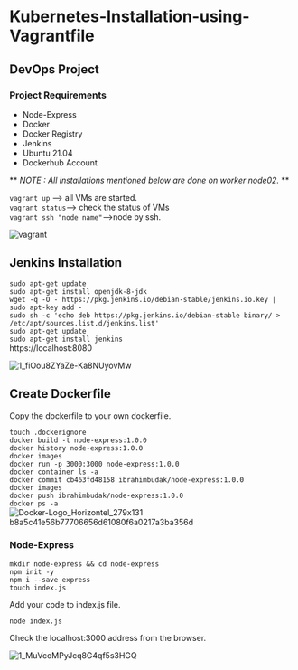 # Kubernetes-Installation-using-Vagrantfile
## DevOps Project

### Project Requirements

+ Node-Express
+ Docker
+ Docker Registry
+ Jenkins
+ Ubuntu 21.04
+ Dockerhub Account

** _NOTE : All installations mentioned below are done on worker node02._ **

`vagrant up` --> all VMs are started.<br>
`vagrant status`--> check the status of VMs<br> 
`vagrant ssh "node name"`-->node by ssh.<br>

![vagrant](https://user-images.githubusercontent.com/42733209/169891496-9482b253-401b-4c9e-9487-96e804f5e1da.png)


## Jenkins Installation 
`sudo apt-get update`<br>
`sudo apt-get install openjdk-8-jdk`<br>
`wget -q -O - https://pkg.jenkins.io/debian-stable/jenkins.io.key | sudo apt-key add -`<br>
`sudo sh -c 'echo deb https://pkg.jenkins.io/debian-stable binary/ > /etc/apt/sources.list.d/jenkins.list'`<br>
`sudo apt-get update`<br>
`sudo apt-get install jenkins`<br>
https://localhost:8080

![1_fiOou8ZYaZe-Ka8NUyovMw](https://user-images.githubusercontent.com/42733209/169891698-0469019b-d39f-4775-acdc-12db2a33d819.png)


## Create Dockerfile 

Copy the dockerfile to your own dockerfile.

`touch .dockerignore`<br>
`docker build -t node-express:1.0.0`<br>
`docker history node-express:1.0.0`<br>
`docker images`<br>
`docker run -p 3000:3000 node-express:1.0.0`<br>
`docker container ls -a`<br>
`docker commit cb463fd48158 ibrahimbudak/node-express:1.0.0 `<br>
`docker images `<br>
`docker push ibrahimbudak/node-express:1.0.0 `<br>
`docker ps -a `<br>
![Docker-Logo_Horizontel_279x131 b8a5c41e56b77706656d61080f6a0217a3ba356d](https://user-images.githubusercontent.com/42733209/169891616-651a706f-8ca6-4286-baa9-5f2256e5f13e.png)


### Node-Express
`mkdir node-express && cd node-express`<br>
`npm init -y`<br>
`npm i --save express`<br>
`touch index.js`<br>

Add your code to index.js file.

`node index.js`<br>

Check the localhost:3000 address from the browser.

![1_MuVcoMPyJcq8G4qf5s3HGQ](https://user-images.githubusercontent.com/42733209/169891876-a4a80cc5-c8e8-4fa6-bc0b-c3d5008e378e.png)


